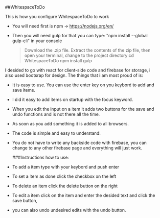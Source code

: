 ##WhitespaceToDo

This is how you configure WhitespaceToDo to work
- You will need first is npm -> https://nodejs.org/en/
- Then you will need gulp for that you can type: "npm install --global gulp-cli" in your console

	> Download the .zip file.  Extract the contents of the zip file, then open your terminal, change to the project directory
	> cd WhitespaceToDo
	> npm install
	> gulp


I desided to go with react for client-side code and firebase for storage, i also used bootsrap for design.
The things that i am most proud of is:

- It is easy to use. You can use the enter key on you keybord to add and save items.
- I did it easy to add items on startup with the focus keyword.
- When you edit the input on a item it adds two buttons for the save and 
undo functions and is not there all the time.
- As soon as you add something it is added to all browsers.
- The code is simple and easy to understand.
- You do not have to write any backside code with firebase, 
you can change to any other firebase page and everything will just work.





	###Instructions how to use:
- To add a item type with your keybord and push enter
- To set a item as done click the checkbox on the left
- To delete an item click the delete button on the right
- To edit a item click on the item and enter the desided text and click the save button,
- you can also undo undesired edits with the undo button.
